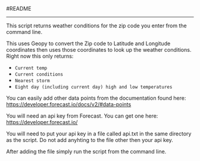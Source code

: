 #README
___

This script returns weather conditions for the zip code you enter from the command line.

This uses Geopy to convert the Zip code to Latitude and Longitude coordinates then uses those coordinates to look up the weather conditions. Right now this only returns:

* `Current temp`
* `Current conditions`
* `Nearest storm`
* `Eight day (including current day) high and low temperatures`

You can easily add other data points from the documentation found here: https://developer.forecast.io/docs/v2/#data-points

You will need an api key from Forecast. You can get one here: https://developer.forecast.io/

You will need to put your api key in a file called api.txt in the same directory as the script. Do not add anyhting to the file other then your api key.

After adding the file simply run the script from the command line.